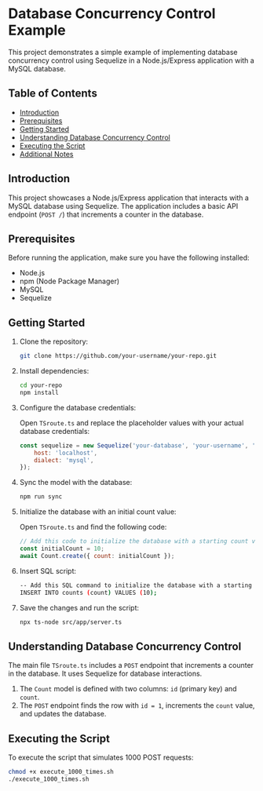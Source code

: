 # Database Concurrency Control Example

This project demonstrates a simple example of implementing database concurrency control using Sequelize in a Node.js/Express application with a MySQL database.

## Table of Contents

- [Introduction](#introduction)
- [Prerequisites](#prerequisites)
- [Getting Started](#getting-started)
- [Understanding Database Concurrency Control](#understanding-database-concurrency-control)
- [Executing the Script](#executing-the-script)
- [Additional Notes](#additional-notes)

## Introduction

This project showcases a Node.js/Express application that interacts with a MySQL database using Sequelize. The application includes a basic API endpoint (`POST /`) that increments a counter in the database.

## Prerequisites

Before running the application, make sure you have the following installed:

- Node.js
- npm (Node Package Manager)
- MySQL
- Sequelize

## Getting Started

1. Clone the repository:

    ```bash
    git clone https://github.com/your-username/your-repo.git
    ```

2. Install dependencies:

    ```bash
    cd your-repo
    npm install
    ```

3. Configure the database credentials:

    Open `TSroute.ts` and replace the placeholder values with your actual database credentials:

    ```javascript
    const sequelize = new Sequelize('your-database', 'your-username', 'your-password', {
        host: 'localhost',
        dialect: 'mysql',
    });
    ```

4. Sync the model with the database:

    ```bash
    npm run sync
    ```

5. Initialize the database with an initial count value:

    Open `TSroute.ts` and find the following code:

    ```javascript
    // Add this code to initialize the database with a starting count value
    const initialCount = 10;
    await Count.create({ count: initialCount });
    ```

6. Insert SQL script:

    ```bash
    -- Add this SQL command to initialize the database with a starting count value
    INSERT INTO counts (count) VALUES (10);
    ```

7. Save the changes and run the script:

    ```bash
    npx ts-node src/app/server.ts
    ```

## Understanding Database Concurrency Control

The main file `TSroute.ts` includes a `POST` endpoint that increments a counter in the database. It uses Sequelize for database interactions.

1. The `Count` model is defined with two columns: `id` (primary key) and `count`.
2. The `POST` endpoint finds the row with `id = 1`, increments the `count` value, and updates the database.

## Executing the Script

To execute the script that simulates 1000 POST requests:

```bash
chmod +x execute_1000_times.sh
./execute_1000_times.sh
